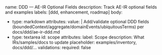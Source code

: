 name: DDD — AE-IR Optional Fields
description: Track AE-IR optional fields and examples
labels: [ddd, enhancement, roadmap]
body:
  - type: markdown
    attributes:
      value: |
        Add/validate optional DDD fields (boundedContext/aggregate/domainEvents/ubiquitousTerms) per docs/ddd/ae-ir-ddd.md
  - type: textarea
    id: scope
    attributes:
      label: Scope
      description: What IRs/samples/docs to update
      placeholder: examples/inventory, docs/ddd/...
    validations:
      required: false
